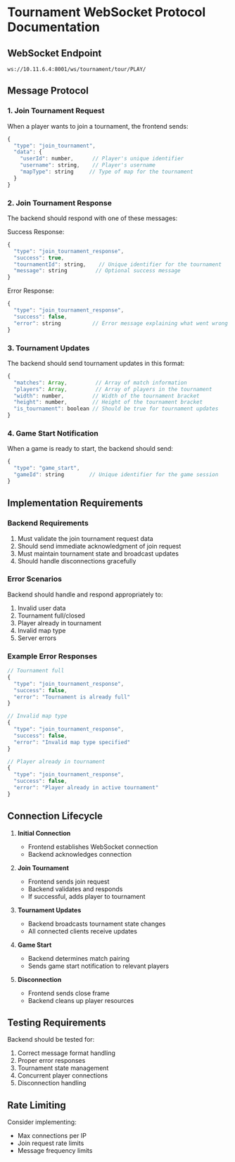# Tournament WebSocket Protocol Documentation

## WebSocket Endpoint
```
ws://10.11.6.4:8001/ws/tournament/tour/PLAY/
```

## Message Protocol

### 1. Join Tournament Request
When a player wants to join a tournament, the frontend sends:

```javascript
{
  "type": "join_tournament",
  "data": {
    "userId": number,      // Player's unique identifier
    "username": string,    // Player's username
    "mapType": string     // Type of map for the tournament
  }
}
```

### 2. Join Tournament Response
The backend should respond with one of these messages:

Success Response:
```javascript
{
  "type": "join_tournament_response",
  "success": true,
  "tournamentId": string,    // Unique identifier for the tournament
  "message": string         // Optional success message
}
```

Error Response:
```javascript
{
  "type": "join_tournament_response",
  "success": false,
  "error": string          // Error message explaining what went wrong
}
```

### 3. Tournament Updates
The backend should send tournament updates in this format:

```javascript
{
  "matches": Array,         // Array of match information
  "players": Array,         // Array of players in the tournament
  "width": number,         // Width of the tournament bracket
  "height": number,        // Height of the tournament bracket
  "is_tournament": boolean // Should be true for tournament updates
}
```

### 4. Game Start Notification
When a game is ready to start, the backend should send:

```javascript
{
  "type": "game_start",
  "gameId": string        // Unique identifier for the game session
}
```

## Implementation Requirements

### Backend Requirements
1. Must validate the join tournament request data
2. Should send immediate acknowledgment of join request
3. Must maintain tournament state and broadcast updates
4. Should handle disconnections gracefully

### Error Scenarios
Backend should handle and respond appropriately to:
1. Invalid user data
2. Tournament full/closed
3. Player already in tournament
4. Invalid map type
5. Server errors

### Example Error Responses
```javascript
// Tournament full
{
  "type": "join_tournament_response",
  "success": false,
  "error": "Tournament is already full"
}

// Invalid map type
{
  "type": "join_tournament_response",
  "success": false,
  "error": "Invalid map type specified"
}

// Player already in tournament
{
  "type": "join_tournament_response",
  "success": false,
  "error": "Player already in active tournament"
}
```

## Connection Lifecycle

1. **Initial Connection**
   - Frontend establishes WebSocket connection
   - Backend acknowledges connection

2. **Join Tournament**
   - Frontend sends join request
   - Backend validates and responds
   - If successful, adds player to tournament

3. **Tournament Updates**
   - Backend broadcasts tournament state changes
   - All connected clients receive updates

4. **Game Start**
   - Backend determines match pairing
   - Sends game start notification to relevant players

5. **Disconnection**
   - Frontend sends close frame
   - Backend cleans up player resources

## Testing Requirements

Backend should be tested for:
1. Correct message format handling
2. Proper error responses
3. Tournament state management
4. Concurrent player connections
5. Disconnection handling

## Rate Limiting
Consider implementing:
- Max connections per IP
- Join request rate limits
- Message frequency limits
